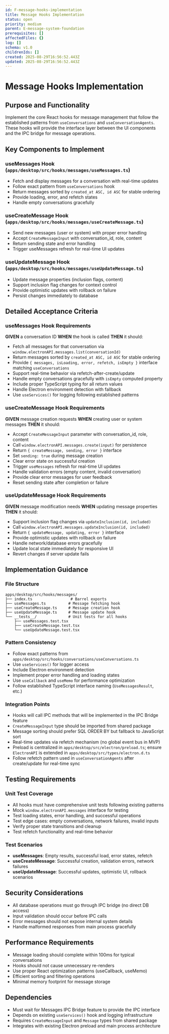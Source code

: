 ```yaml
---
id: F-message-hooks-implementation
title: Message Hooks Implementation
status: open
priority: medium
parent: E-message-system-foundation
prerequisites: []
affectedFiles: {}
log: []
schema: v1.0
childrenIds: []
created: 2025-08-29T16:56:52.443Z
updated: 2025-08-29T16:56:52.443Z
---
```


# Message Hooks Implementation

## Purpose and Functionality

Implement the core React hooks for message management that follow the established patterns from `useConversations` and `useConversationAgents`. These hooks will provide the interface layer between the UI components and the IPC bridge for message operations.

## Key Components to Implement

### useMessages Hook (`apps/desktop/src/hooks/messages/useMessages.ts`)

- Fetch and display messages for a conversation with real-time updates
- Follow exact pattern from `useConversations` hook
- Return messages sorted by `created_at ASC, id ASC` for stable ordering
- Provide loading, error, and refetch states
- Handle empty conversations gracefully

### useCreateMessage Hook (`apps/desktop/src/hooks/messages/useCreateMessage.ts`)

- Send new messages (user or system) with proper error handling
- Accept `CreateMessageInput` with conversation_id, role, content
- Return sending state and error handling
- Trigger useMessages refresh for real-time UI updates

### useUpdateMessage Hook (`apps/desktop/src/hooks/messages/useUpdateMessage.ts`)

- Update message properties (inclusion flags, content)
- Support inclusion flag changes for context control
- Provide optimistic updates with rollback on failure
- Persist changes immediately to database

## Detailed Acceptance Criteria

### useMessages Hook Requirements

**GIVEN** a conversation ID
**WHEN** the hook is called
**THEN** it should:

- Fetch all messages for that conversation via `window.electronAPI.messages.list(conversationId)`
- Return messages sorted by `created_at ASC, id ASC` for stable ordering
- Provide `{ messages, isLoading, error, refetch, isEmpty }` interface matching `useConversations`
- Support real-time behavior via refetch-after-create/update
- Handle empty conversations gracefully with `isEmpty` computed property
- Include proper TypeScript typing for all return values
- Handle Electron environment detection with fallback
- Use `useServices()` for logging following established patterns

### useCreateMessage Hook Requirements

**GIVEN** message creation requests
**WHEN** creating user or system messages
**THEN** it should:

- Accept `CreateMessageInput` parameter with conversation_id, role, content
- Call `window.electronAPI.messages.create(input)` for persistence
- Return `{ createMessage, sending, error }` interface
- Set `sending: true` during message creation
- Clear error state on successful creation
- Trigger `useMessages` refresh for real-time UI updates
- Handle validation errors (empty content, invalid conversation)
- Provide clear error messages for user feedback
- Reset sending state after completion or failure

### useUpdateMessage Hook Requirements

**GIVEN** message modification needs
**WHEN** updating message properties
**THEN** it should:

- Support inclusion flag changes via `updateInclusion(id, included)`
- Call `window.electronAPI.messages.updateInclusion(id, included)`
- Return `{ updateMessage, updating, error }` interface
- Provide optimistic updates with rollback on failure
- Handle network/database errors gracefully
- Update local state immediately for responsive UI
- Revert changes if server update fails

## Implementation Guidance

### File Structure

```
apps/desktop/src/hooks/messages/
├── index.ts                 # Barrel exports
├── useMessages.ts          # Message fetching hook
├── useCreateMessage.ts     # Message creation hook
├── useUpdateMessage.ts     # Message update hook
└── __tests__/              # Unit tests for all hooks
    ├── useMessages.test.tsx
    ├── useCreateMessage.test.tsx
    └── useUpdateMessage.test.tsx
```

### Pattern Consistency

- Follow exact patterns from `apps/desktop/src/hooks/conversations/useConversations.ts`
- Use `useServices()` for logger access
- Include Electron environment detection
- Implement proper error handling and loading states
- Use `useCallback` and `useMemo` for performance optimization
- Follow established TypeScript interface naming (`UseMessagesResult`, etc.)

### Integration Points

- Hooks will call IPC methods that will be implemented in the IPC Bridge feature
- `CreateMessageInput` type should be imported from shared package
- Message sorting should prefer SQL ORDER BY but fallback to JavaScript sort
- Real-time updates via refetch mechanism (no global event bus in MVP)
- Preload is centralized in `apps/desktop/src/electron/preload.ts`; ensure `ElectronAPI` is extended in `apps/desktop/src/types/electron.d.ts`
- Follow refetch pattern used in `useConversationAgents` after create/update for real-time sync

## Testing Requirements

### Unit Test Coverage

- All hooks must have comprehensive unit tests following existing patterns
- Mock `window.electronAPI.messages` interface for testing
- Test loading states, error handling, and successful operations
- Test edge cases: empty conversations, network failures, invalid inputs
- Verify proper state transitions and cleanup
- Test refetch functionality and real-time behavior

### Test Scenarios

- **useMessages**: Empty results, successful load, error states, refetch
- **useCreateMessage**: Successful creation, validation errors, network failures
- **useUpdateMessage**: Successful updates, optimistic UI, rollback scenarios

## Security Considerations

- All database operations must go through IPC bridge (no direct DB access)
- Input validation should occur before IPC calls
- Error messages should not expose internal system details
- Handle malformed responses from main process gracefully

## Performance Requirements

- Message loading should complete within 100ms for typical conversations
- Hooks should not cause unnecessary re-renders
- Use proper React optimization patterns (useCallback, useMemo)
- Efficient sorting and filtering operations
- Minimal memory footprint for message storage

## Dependencies

- Must wait for Messages IPC Bridge feature to provide the IPC interface
- Depends on existing `useServices()` hook and logging infrastructure
- Requires `CreateMessageInput` and `Message` types from shared package
- Integrates with existing Electron preload and main process architecture
